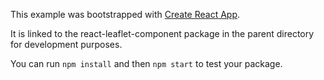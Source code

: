 This example was bootstrapped with [Create React App](https://github.com/facebook/create-react-app).

It is linked to the react-leaflet-component package in the parent directory for development purposes.

You can run `npm install` and then `npm start` to test your package.
